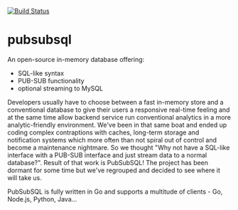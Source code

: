  [![Build Status](https://api.travis-ci.org/pubsubsql/pubsubsql.svg?branch=master)](https://api.travis-ci.org/pubsubsql/pubsubsql.svg?branch=master)

pubsubsql
=========

An open-source in-memory database offering:
  - SQL-like syntax
  - PUB-SUB functionality
  - optional streaming to MySQL

Developers usually have to choose between a fast in-memory store and a conventional database to give their users a responsive real-time feeling and at the same time allow backend service run conventional analytics in a more analytic-friendly environment. We've been in that same boat and ended up coding complex contraptions with caches, long-term storage and notification systems which more often than not spiral out of control and become a maintenance nightmare. So we thought "Why not have a SQL-like interface with a PUB-SUB interface and just stream data to a normal database?". Result of that work is PubSubSQL! The project has been dormant for some time but we've regrouped and decided to see where it will take us.

PubSubSQL is fully written in Go and supports a multitude of clients - Go, Node.js, Python, Java...
